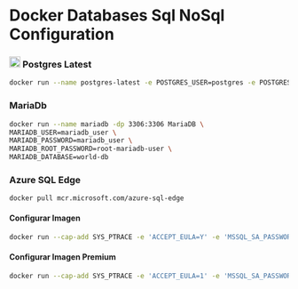 # Docker Databases Sql NoSql Configuration

### <img src="https://user-images.githubusercontent.com/55373948/236650481-980cb882-e257-4590-ad0a-3ee13c907dd9.png" alt="PostgresSql" width="20" height="20"> Postgres Latest  
```sh
docker run --name postgres-latest -e POSTGRES_USER=postgres -e POSTGRES_PASSWORD=postgres -dp 5432:5432 postgres 
```
### MariaDb
```sh
docker run --name mariadb -dp 3306:3306 MariaDB \
MARIADB_USER=mariadb_user \
MARIADB_PASSWORD=mariadb_user \
MARIADB_ROOT_PASSWORD=root-mariadb-user \
MARIADB_DATABASE=world-db
```

### Azure SQL Edge
```
docker pull mcr.microsoft.com/azure-sql-edge
```

#### Configurar Imagen
```sh
docker run --cap-add SYS_PTRACE -e 'ACCEPT_EULA=Y' -e 'MSSQL_SA_PASSWORD=MY_STRONG_Password10!' -p 1433:1433 --name azuresqledge -d mcr.microsoft.com/azure-sql-edge
```
#### Configurar Imagen Premium
```sh
docker run --cap-add SYS_PTRACE -e 'ACCEPT_EULA=1' -e 'MSSQL_SA_PASSWORD=MY_STRONG_Password10!' -e 'MSSQL_PID=Premium' -p 1433:1433 --name azuresqledge -d mcr.microsoft.com/azure-sql-edge
```
